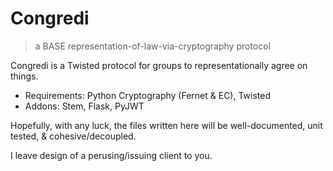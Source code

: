 # Congredi
> a BASE representation-of-law-via-cryptography protocol

Congredi is a Twisted protocol for groups to representationally agree on things.

* Requirements: Python Cryptography (Fernet & EC), Twisted
* Addons: Stem, Flask, PyJWT

Hopefully, with any luck, the files written here will be well-documented, unit
tested, & cohesive/decoupled.

I leave design of a perusing/issuing client to you.

